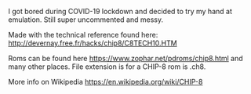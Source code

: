 I got bored during COVID-19 lockdown and decided to try my hand at emulation. Still super uncommented and messy.

Made with the technical reference found here: http://devernay.free.fr/hacks/chip8/C8TECH10.HTM

Roms can be found here https://www.zophar.net/pdroms/chip8.html and many other places. File extension is for a CHIP-8 rom is .ch8.

More info on Wikipedia https://en.wikipedia.org/wiki/CHIP-8
